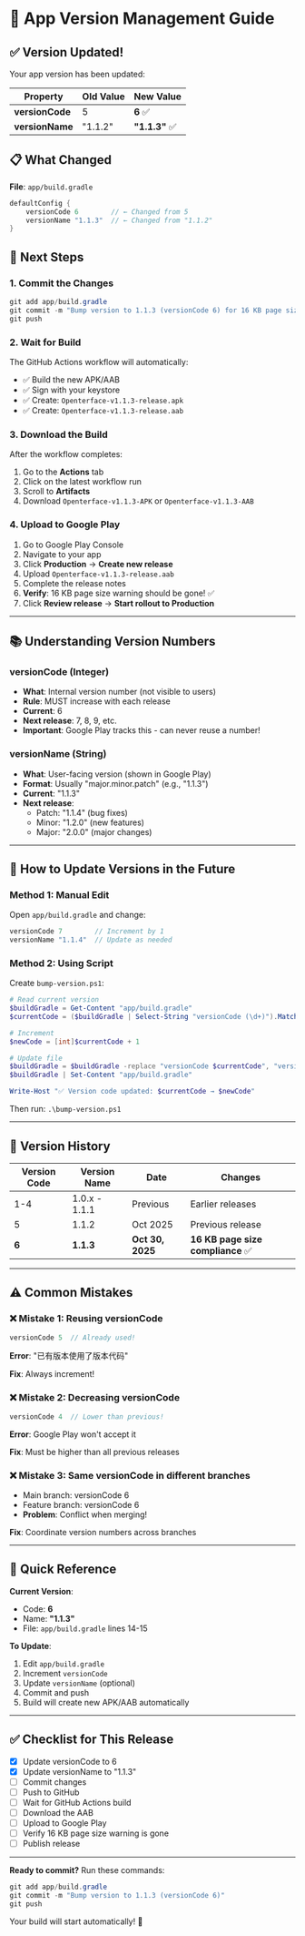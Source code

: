 # 📱 App Version Management Guide

## ✅ Version Updated!

Your app version has been updated:

| Property | Old Value | New Value |
|----------|-----------|-----------|
| **versionCode** | 5 | **6** ✅ |
| **versionName** | "1.1.2" | **"1.1.3"** ✅ |

## 📋 What Changed

**File**: `app/build.gradle`

```groovy
defaultConfig {
    versionCode 6        // ← Changed from 5
    versionName "1.1.3"  // ← Changed from "1.1.2"
}
```

## 🚀 Next Steps

### 1. Commit the Changes

```powershell
git add app/build.gradle
git commit -m "Bump version to 1.1.3 (versionCode 6) for 16 KB page size compliance"
git push
```

### 2. Wait for Build

The GitHub Actions workflow will automatically:
- ✅ Build the new APK/AAB
- ✅ Sign with your keystore
- ✅ Create: `Openterface-v1.1.3-release.apk`
- ✅ Create: `Openterface-v1.1.3-release.aab`

### 3. Download the Build

After the workflow completes:
1. Go to the **Actions** tab
2. Click on the latest workflow run
3. Scroll to **Artifacts**
4. Download `Openterface-v1.1.3-APK` or `Openterface-v1.1.3-AAB`

### 4. Upload to Google Play

1. Go to Google Play Console
2. Navigate to your app
3. Click **Production** → **Create new release**
4. Upload `Openterface-v1.1.3-release.aab`
5. Complete the release notes
6. **Verify**: 16 KB page size warning should be gone! ✅
7. Click **Review release** → **Start rollout to Production**

---

## 📚 Understanding Version Numbers

### versionCode (Integer)

- **What**: Internal version number (not visible to users)
- **Rule**: MUST increase with each release
- **Current**: 6
- **Next release**: 7, 8, 9, etc.
- **Important**: Google Play tracks this - can never reuse a number!

### versionName (String)

- **What**: User-facing version (shown in Google Play)
- **Format**: Usually "major.minor.patch" (e.g., "1.1.3")
- **Current**: "1.1.3"
- **Next release**: 
  - Patch: "1.1.4" (bug fixes)
  - Minor: "1.2.0" (new features)
  - Major: "2.0.0" (major changes)

---

## 🔄 How to Update Versions in the Future

### Method 1: Manual Edit

Open `app/build.gradle` and change:

```groovy
versionCode 7        // Increment by 1
versionName "1.1.4"  // Update as needed
```

### Method 2: Using Script

Create `bump-version.ps1`:

```powershell
# Read current version
$buildGradle = Get-Content "app/build.gradle"
$currentCode = ($buildGradle | Select-String "versionCode (\d+)").Matches.Groups[1].Value

# Increment
$newCode = [int]$currentCode + 1

# Update file
$buildGradle = $buildGradle -replace "versionCode $currentCode", "versionCode $newCode"
$buildGradle | Set-Content "app/build.gradle"

Write-Host "✅ Version code updated: $currentCode → $newCode"
```

Then run: `.\bump-version.ps1`

---

## 📝 Version History

| Version Code | Version Name | Date | Changes |
|--------------|--------------|------|---------|
| 1-4 | 1.0.x - 1.1.1 | Previous | Earlier releases |
| 5 | 1.1.2 | Oct 2025 | Previous release |
| **6** | **1.1.3** | **Oct 30, 2025** | **16 KB page size compliance** ✅ |

---

## ⚠️ Common Mistakes

### ❌ Mistake 1: Reusing versionCode
```groovy
versionCode 5  // Already used!
```
**Error**: "已有版本使用了版本代码"

**Fix**: Always increment!

### ❌ Mistake 2: Decreasing versionCode
```groovy
versionCode 4  // Lower than previous!
```
**Error**: Google Play won't accept it

**Fix**: Must be higher than all previous releases

### ❌ Mistake 3: Same versionCode in different branches
- Main branch: versionCode 6
- Feature branch: versionCode 6
- **Problem**: Conflict when merging!

**Fix**: Coordinate version numbers across branches

---

## 🎯 Quick Reference

**Current Version**:
- Code: **6**
- Name: **"1.1.3"**
- File: `app/build.gradle` lines 14-15

**To Update**:
1. Edit `app/build.gradle`
2. Increment `versionCode`
3. Update `versionName` (optional)
4. Commit and push
5. Build will create new APK/AAB automatically

---

## ✅ Checklist for This Release

- [x] Update versionCode to 6
- [x] Update versionName to "1.1.3"
- [ ] Commit changes
- [ ] Push to GitHub
- [ ] Wait for GitHub Actions build
- [ ] Download the AAB
- [ ] Upload to Google Play
- [ ] Verify 16 KB page size warning is gone
- [ ] Publish release

---

**Ready to commit?** Run these commands:

```powershell
git add app/build.gradle
git commit -m "Bump version to 1.1.3 (versionCode 6)"
git push
```

Your build will start automatically! 🚀
